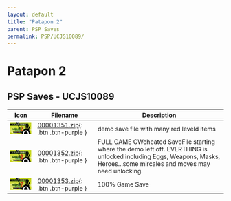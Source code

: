 ```yaml
---
layout: default
title: "Patapon 2"
parent: PSP Saves
permalink: PSP/UCJS10089/
---
```

# Patapon 2

## PSP Saves - UCJS10089

| Icon | Filename | Description |
|------|----------|-------------|
| ![Patapon 2](ICON0.PNG) | [00001351.zip](00001351.zip){: .btn .btn-purple } | demo save file with many red leveld items |
| ![Patapon 2](ICON0.PNG) | [00001352.zip](00001352.zip){: .btn .btn-purple } | FULL GAME CWcheated SaveFile starting where the demo left off. EVERTHING is unlocked including Eggs, Weapons, Masks, Heroes...some mircales and moves may need unlocking. |
| ![Patapon 2](ICON0.PNG) | [00001353.zip](00001353.zip){: .btn .btn-purple } | 100% Game Save |

